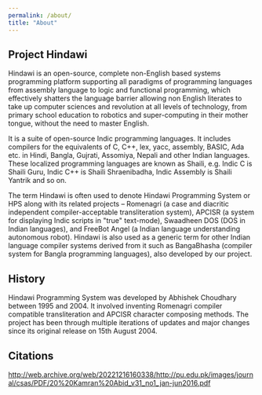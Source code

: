 ```yaml
---
permalink: /about/
title: "About"
---
```


## Project Hindawi 

Hindawi is an open-source, complete non-English based systems programming platform supporting all paradigms of programming languages from assembly language to logic and functional programming, which effectively shatters the language barrier allowing non English literates to take up computer sciences and revolution at all levels of technology, from primary school education to robotics and super-computing in their mother tongue, without the need to master English.

It is a suite of open-source Indic programming languages. It includes compilers for the equivalents of C, C++, lex, yacc, assembly, BASIC, Ada etc. in Hindi, Bangla, Gujrati, Assomiya, Nepali and other Indian languages. These localized programming languages are known as Shaili, e.g. Indic C is Shaili Guru, Indic C++ is Shaili Shraenibadha, Indic Assembly is Shaili Yantrik and so on.

The term Hindawi is often used to denote Hindawi Programming System or HPS along with its related projects –
          Romenagri (a case and diacritic independent compiler-acceptable transliteration system),
          APCISR (a system for displaying Indic scripts in "true" text-mode),
          Swaadheen DOS (DOS in Indian languages), and
          FreeBot Angel (a Indian language understanding autonomous robot).
Hindawi is also used as a generic term for other Indian language compiler systems derived from it such as BangaBhasha (compiler system for Bangla programming languages), also developed by our project.

## History
Hindawi Programming System was developed by Abhishek Choudhary between 1995 and 2004. It involved inventing Romenagri compiler compatible transliteration and APCISR character composing methods. The project has been through multiple iterations of updates and major changes since its original release on 15th August 2004.

## Citations
http://web.archive.org/web/20221216160338/http://pu.edu.pk/images/journal/csas/PDF/20%20Kamran%20Abid_v31_no1_jan-jun2016.pdf



